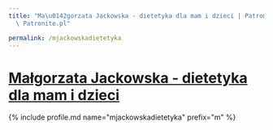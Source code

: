 ```yaml
---
title: "Ma\u0142gorzata Jackowska - dietetyka dla mam i dzieci | Patromierz - statystyki\
  \ Patronite.pl"

permalink: /mjackowskadietetyka
---
```


# [Małgorzata Jackowska - dietetyka dla mam i dzieci](https://patronite.pl/mjackowskadietetyka)

{% include profile.md name="mjackowskadietetyka" prefix="m" %}
